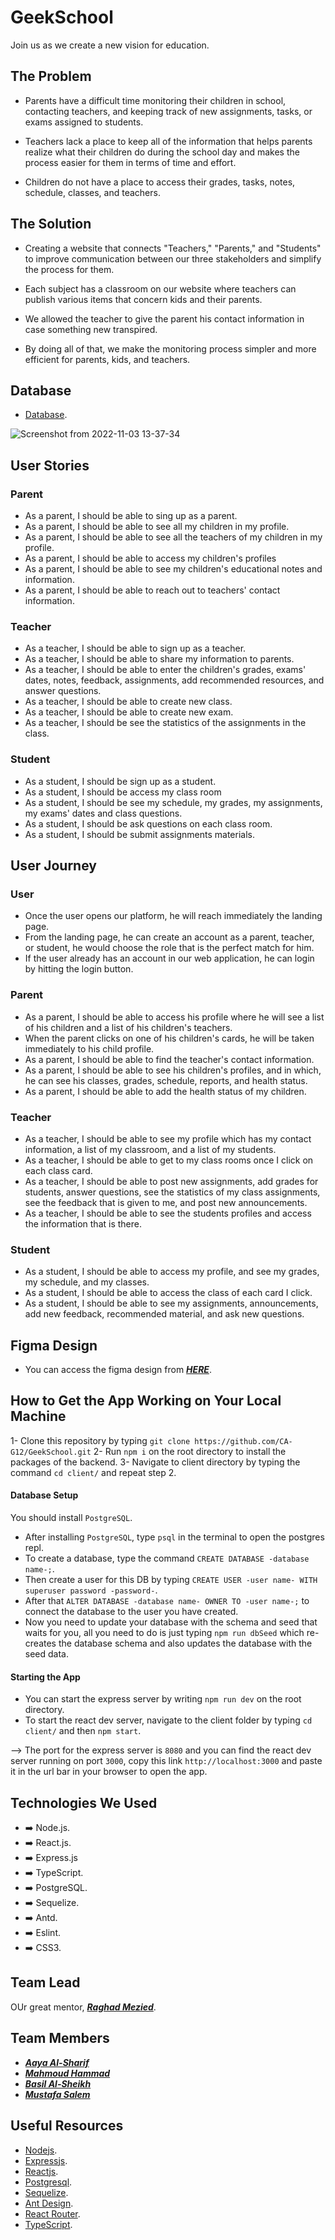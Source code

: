 # GeekSchool

Join us as we create a new vision for education.

## The Problem

- Parents have a difficult time monitoring their children in school, contacting teachers, and keeping track of new assignments, tasks, or exams assigned to students.

- Teachers lack a place to keep all of the information that helps parents realize what their children do during the school day and makes the process easier for them in terms of time and effort.

- Children do not have a place to access their grades, tasks, notes, schedule, classes, and teachers.

## The Solution

- Creating a website that connects "Teachers," "Parents," and "Students" to improve communication between our three stakeholders and simplify the process for them.

- Each subject has a classroom on our website where teachers can publish various items that concern kids and their parents.

- We allowed the teacher to give the parent his contact information in case something new transpired.

- By doing all of that, we make the monitoring process simpler and more efficient for parents, kids, and teachers.

## Database

- [Database](https://drawsql.app/teams/renter/diagrams/parental).

![Screenshot from 2022-11-03 13-37-34](https://user-images.githubusercontent.com/77394697/199711833-c37a5069-f1ef-49d1-9bdb-b9a079d81888.png)

## User Stories

### Parent

- As a parent, I should be able to sing up as a parent.
- As a parent, I should be able to see all my children in my profile.
- As a parent, I should be able to see all the teachers of my children in my profile.
- As a parent, I should be able to access my children's profiles
- As a parent, I should be able to see my children's educational notes and information.
- As a parent, I should be able to reach out to teachers' contact information.

### Teacher

- As a teacher, I should be able to sign up as a teacher.
- As a teacher, I should be able to share my information to parents.
- As a teacher, I should be able to enter the children's grades, exams' dates, notes, feedback, assignments, add recommended resources, and answer questions.
- As a teacher, I should be able to create new class.
- As a teacher, I should be able to create new exam.
- As a teacher, I should be see the statistics of the assignments in the class.

### Student

- As a student, I should be sign up as a student.
- As a student, I should be access my class room
- As a student, I should be see my schedule, my grades, my assignments, my exams' dates and class questions.
- As a student, I should be ask questions on each class room.
- As a student, I should be submit assignments materials.

## User Journey

### User

- Once the user opens our platform, he will reach immediately the landing page.
- From the landing page, he can create an account as a parent, teacher, or student, he would choose the role that is the perfect match for him.
- If the user already has an account in our web application, he can login by hitting the login button.

### Parent

- As a parent, I should be able to access his profile where he will see a list of his children and a list of his children's teachers.
- When the parent clicks on one of his children's cards, he will be taken immediately to his child profile.
- As a parent, I should be able to find the teacher's contact information.
- As a parent, I should be able to see his children's profiles, and in which, he can see his classes, grades, schedule, reports, and health status.
- As a parent, I should be able to add the health status of my children.

### Teacher

- As a teacher, I should be able to see my profile which has my contact information, a list of my classroom, and a list of my students.
- As a teacher, I should be able to get to my class rooms once I click on each class card.
- As a teacher, I should be able to post new assignments, add grades for students, answer questions, see the statistics of my class assignments, see the feedback that is given to me, and post new announcements.
- As a teacher, I should be able to see the students profiles and access the information that is there.

### Student

- As a student, I should be able to access my profile, and see my grades, my schedule, and my classes.
- As a student, I should be able to access the class of each card I click.
- As a student, I should be able to see my assignments, announcements, add new feedback, recommended material, and ask new questions.

## Figma Design

- You can access the figma design from ***[HERE](https://www.figma.com/file/8RCGQ20fZiuodIQF8JZkjY/Parental?node-id=88%3A7044)***.

## How to Get the App Working on Your Local Machine

1- Clone this repository by typing `git clone https://github.com/CA-G12/GeekSchool.git`
2- Run `npm i` on the root directory to install the packages of the backend.
3- Navigate to client directory by typing the command `cd client/` and repeat step 2.

#### Database Setup

You should install `PostgreSQL`.

- After installing `PostgreSQL`, type `psql` in the terminal to open the postgres repl.
- To create a database, type the command `CREATE DATABASE -database name-;`.
- Then create a user for this DB by typing `CREATE USER -user name- WITH superuser password -password-`.
- After that `ALTER DATABASE -database name- OWNER TO -user name-;` to connect the database to the user you have created.
- Now you need to update your database with the schema and seed that waits for you, all you need to do is just typing `npm run dbSeed` which re-creates the database schema and also updates the database with the seed data.

#### Starting the App

- You can start the express server by writing `npm run dev` on the root directory.
- To start the react dev server, navigate to the client folder by typing `cd client/` and then `npm start`.

--> The port for the express server is `8080` and you can find the react dev server running on port `3000`, copy this link `http://localhost:3000` and paste it in the url bar in your browser to open the app.

## Technologies We Used

- ➡️ Node.js.
- ➡️ React.js.
- ➡️ Express.js
- ➡️ TypeScript.
- ➡️ PostgreSQL.
- ➡️ Sequelize.
- ➡️ Antd.
- ➡️ Eslint.
- ➡️ CSS3.

## Team Lead

OUr great mentor, ***[Raghad Mezied](https://github.com/Raghad-Mezied)***.

## Team Members

- ***[Aaya Al-Sharif](https://github.com/Aaya-Elsharief)***
- ***[Mahmoud Hammad](https://github.com/mahmoudhammad309)***
- ***[Basil Al-Sheikh](https://github.com/Bas-Shiekh)***
- ***[Mustafa Salem](https://github.com/moustf)***

## Useful Resources

- [Nodejs](https://nodejs.org/en/docs/).
- [Expressjs](https://expressjs.com/en/4x/api.html).
- [Reactjs](https://beta.reactjs.org/).
- [Postgresql](https://www.postgresqltutorial.com/).
- [Sequelize](https://sequelize.org/).
- [Ant Design](https://ant.design/).
- [React Router](https://reactrouter.com/en/main).
- [TypeScript](https://www.typescriptlang.org/docs/handbook/intro.html).
